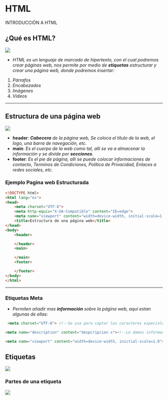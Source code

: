 # **HTML**
INTRODUCCIÓN A HTML
## **¿Qué es HTML?**
![](https://github.com/monte1003/HTML_CSS_-Tercera_Corte-/blob/main/html.png)
- *HTML es un lenguaje de marcado de hipertexto, con el cual podremos crear páginas web, nos permite por medio de **etiquetas** estructurar y crear una página web, donde podremos insertar:* 
1. *Párrafos*
2. *Encabezados*
3. *Imágenes*
4. *Videos*
----
## **Estructura de una página web**
![](https://github.com/monte1003/HTML_CSS_-Tercera_Corte-/blob/main/Estructura-html5.png)
- **header**: ***Cabecera** de la página web, Se coloca el título de la web, el logo, una barra de navegación, etc.*
- **main**: *Es el cuerpo de la web como tal, allí se va a almacenar la información y se divide por **secciones***.
- **footer**: *Es el pie de página, allí se puede colocar informaciones de contacto, Terminos de Condiciones, Política de Privacidad, Enlaces a redes sociales, etc.*
### **Ejemplo Pagina web Estructurada**
```html
<!DOCTYPE html>
<html lang="es">
<head>
    <meta charset="UTF-8">
    <meta http-equiv="X-UA-Compatible" content="IE=edge">
    <meta name="viewport" content="width=device-width, initial-scale=1.0">
    <title>Estructura de una página web</title>
</head>
<body>
    <header>

    </header>
    <main>  

    </main>
    <footer>

    </footer>
</body>
</html>
```
---
### **Etiquetas Meta**
- *Permiten añadir mas **información** sobre la página web, aquí estan algunas de ellas:*
```html
 <meta charset="UTF-8"> <!--Se usa para captar los caracteres especiales dentro de la web-->
 ```
 ```html
 <meta name="description" content="despcripcion x"><!--Le damos información extra al navegador sobre nuestra web para que la ayuda a categorizar-->
 ```
 ```html
 <meta name="viewport" content="width=device-width, inictial-scale=1.0"><!--La función de esta etiqueta meta es ayudar a que nuestro proyecto sea responsive-->
 ```
 ## Etiquetas 
 ![](https://github.com/monte1003/HTML_CSS_-Tercera_Corte-/blob/main/etiquetas-html-2-638.jpg)
 ### Partes de una etiqueta
 ![](https://github.com/monte1003/HTML_CSS_-Tercera_Corte-/blob/main/anatomia_etiqueta-33d7fa03-d536-48d6-bf86-81aeb9fc1e56.jpg)